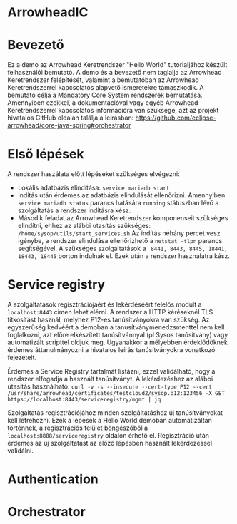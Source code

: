 # ArrowheadIC
# Bevezető
Ez a demo az Arrowhead Keretrendszer "Hello World" tutorialjához készült felhasználói bemutató. A demo és a bevezető nem taglalja az Arrowhead Keretrendszer felépítését, valamint a bemutatóban az Arrowhead Keretrendszerrel kapcsolatos alapvető ismeretekre támaszkodik. A bemutató célja a Mandatory Core System rendszerek bemutatása. Amennyiben ezekkel, a dokumentációval vagy egyéb Arrowhead Keretrendszerrel kapcsolatos információra van szüksége, azt az projekt hivatalos GitHub oldalán találja a leírásban: https://github.com/eclipse-arrowhead/core-java-spring#orchestrator

# Első lépések
A rendszer haszálata előtt lépéseket szükséges elvégezni:
- Lokális adatbázis elindítása: ``` service mariadb start ```
- Indítás után érdemes az adatbázis elindulását ellenőrizni. Amennyiben  ``` service mariadb status ``` parancs hatására  ``` running ``` státuszban lévő  a szolgáltatás a rendszer indításra kész.
- Második feladat az Arrowhead Keretrendszer komponenseit szükséges elindítni, ehhez az alábbi utasítás szükséges:  ``` /home/sysop/utils/start_services.sh ``` Az indítás néhány percet vesz igénybe, a rendszer elindulása ellenőrizhető a ``` netstat -tlpn ``` parancs segítségével. A szükséges szolgáltatások a ``` 8441, 8443, 8445, 18441, 18443, 18445``` porton indulnak el. Ezek után a rendszer használatra kész. 

# Service registry
A szolgáltatások regisztrációjáért és lekérdéséért felelős modult a  ``` localhost:8443 ``` címen lehet elérni. A rendszer a HTTP kéréseknél TLS titkosítást használ, melyhez P12-es tanúsítványokra van szükség. Az egyszerűség kedvéért a demoban a tanusítványmenedzsmenttel nem kell foglalkozni, azt előre elkészített tanúsítvánnyal (pl Sysos tanúsítvány) vagy automatizált scripttel oldjuk meg. Ugyanakkor a mélyebben érdeklődöknek érdemes áttanulmányozni a hivatalos leírás tanúsítványokra vonatkozó fejezeteit. 

Érdemes a Service Registry tartalmát listázni, ezzel validálható, hogy a rendszer elfogadja a használt tanúsítványt. A lekérdezéshez az alábbi utasítás használható: ``` curl -v -s --insecure --cert-type P12 --cert /usr/share/arrowhead/certificates/testcloud2/sysop.p12:123456 -X GET https://localhost:8443/serviceregistry/mgmt | jq ```

Szolgáltatás regisztrációjához minden szolgáltatáshoz új tanúsítványokat kell létrehozni. Ezek a lépések a Hello World demoban automatizáltan történnek, a regisztrációs felület böngészőből a ``` localhost:8888/serviceregistry ``` oldalon érhető el. Regisztráció után érdemes az új szolgáltatást az előző lépésben használt lekérdezéssel validálni. 

# Authentication 

# Orchestrator
